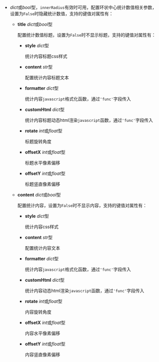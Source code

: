 - **<placeholder>** 

  *dict*或*bool*型，`innerRadius`有效时可用，配置环状中心统计数值相关参数，设置为`False`时隐藏统计数值，支持的键值对属性有：

  - **title** *dict*或*bool*型

    配置统计数值标题，设置为`False`时不显示标题，支持的键值对属性有：

    - **style** *dict*型

      统计内容标题css样式

    - **content** *str*型

      配置统计内容标题文本

    - **formatter** *dict*型

      统计内容`javascript`格式化函数，通过`'func'`字段传入

    - **customHtml** *dict*型

      统计内容标题动态html渲染`javascript`函数，通过`'func'`字段传入

    - **rotate** *int*或*float*型

      标题旋转角度

    - **offsetX** *int*或*float*型

      标题水平像素偏移

    - **offsetY** *int*或*float*型

      标题竖直像素偏移

  - **content** *dict*或*bool*型

    配置统计内容，设置为`False`时不显示内容，支持的键值对属性有：

    - **style** *dict*型

      统计内容css样式

    - **content** *str*型

      配置统计内容文本

    - **formatter** *dict*型

      统计内容`javascript`格式化函数，通过`'func'`字段传入

    - **customHtml** *dict*型

      统计内容动态html渲染`javascript`函数，通过`'func'`字段传入

    - **rotate** *int*或*float*型

      内容旋转角度

    - **offsetX** *int*或*float*型

      内容水平像素偏移

    - **offsetY** *int*或*float*型

      内容竖直像素偏移
